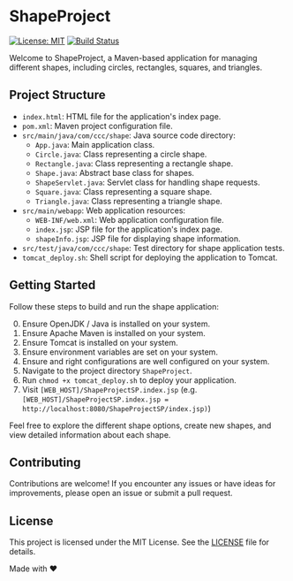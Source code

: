 # ShapeProject

[![License: MIT](https://img.shields.io/badge/License-MIT-yellow.svg)](https://opensource.org/licenses/MIT)
[![Build Status](https://img.shields.io/travis/your-username/ShapeProject/main.svg?style=flat-square)](https://travis-ci.org/your-username/ShapeProject)

Welcome to ShapeProject, a Maven-based application for managing different shapes, including circles, rectangles, squares, and triangles.

## Project Structure

- `index.html`: HTML file for the application's index page.
- `pom.xml`: Maven project configuration file.
- `src/main/java/com/ccc/shape`: Java source code directory:
  - `App.java`: Main application class.
  - `Circle.java`: Class representing a circle shape.
  - `Rectangle.java`: Class representing a rectangle shape.
  - `Shape.java`: Abstract base class for shapes.
  - `ShapeServlet.java`: Servlet class for handling shape requests.
  - `Square.java`: Class representing a square shape.
  - `Triangle.java`: Class representing a triangle shape.
- `src/main/webapp`: Web application resources:
  - `WEB-INF/web.xml`: Web application configuration file.
  - `index.jsp`: JSP file for the application's index page.
  - `shapeInfo.jsp`: JSP file for displaying shape information.
- `src/test/java/com/ccc/shape`: Test directory for shape application tests.
- `tomcat_deploy.sh`: Shell script for deploying the application to Tomcat.

## Getting Started

Follow these steps to build and run the shape application:

0. Ensure OpenJDK / Java is installed on your system.
1. Ensure Apache Maven is installed on your system.
2. Ensure Tomcat is installed on your system.
3. Ensure environment variables are set on your system. 
4. Ensure and right configurations are well configured on your system.
5. Navigate to the project directory `ShapeProject`.
6. Run `chmod +x tomcat_deploy.sh` to deploy your application.
7. Visit `[WEB_HOST]/ShapeProjectSP.index.jsp` 
(e.g. `[WEB_HOST]/ShapeProjectSP.index.jsp = http://localhost:8080/ShapeProjectSP/index.jsp)`)

Feel free to explore the different shape options, create new shapes, and view detailed information about each shape.

## Contributing

Contributions are welcome! If you encounter any issues or have ideas for improvements, please open an issue or submit a pull request.

## License

This project is licensed under the MIT License. See the [LICENSE](LICENSE) file for details.

Made with :heart:

